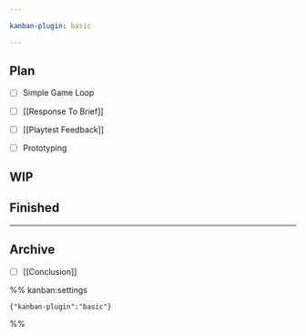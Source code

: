 ```yaml
---

kanban-plugin: basic

---
```


## Plan

- [ ] Simple Game Loop
- [ ] [[Response To Brief]]
- [ ] [[Playtest Feedback]]
- [ ] Prototyping


## WIP



## Finished



***

## Archive

- [ ] [[Conclusion]]

%% kanban:settings
```
{"kanban-plugin":"basic"}
```
%%